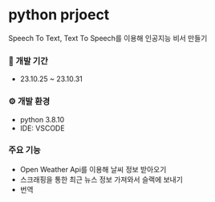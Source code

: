 # python prjoect

Speech To Text, Text To Speech를 이용해 인공지능 비서 만들기

### 📆 개발 기간
- 23.10.25 ~ 23.10.31

### ⚙️ 개발 환경
- python 3.8.10
- IDE: VSCODE

### 주요 기능
- Open Weather Api를 이용해 날씨 정보 받아오기
- 스크래핑을 통한 최근 뉴스 정보 가져와서 슬랙에 보내기
- 번역
